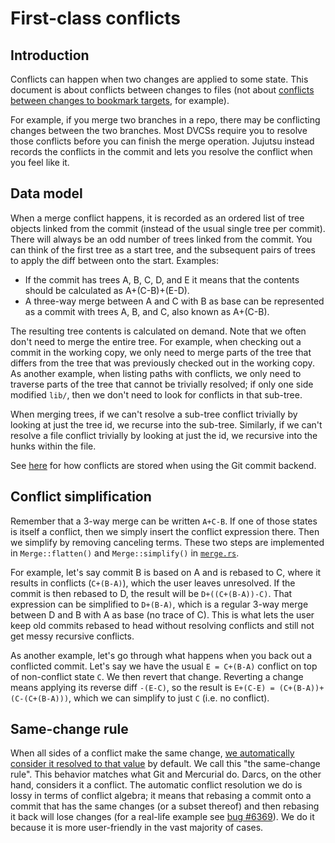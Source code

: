 # First-class conflicts

## Introduction

Conflicts can happen when two changes are applied to some state. This document
is about conflicts between changes to files (not about [conflicts between
changes to bookmark targets](concurrency.md), for example).

For example, if you merge two branches in a repo, there may be conflicting
changes between the two branches. Most DVCSs require you to resolve those
conflicts before you can finish the merge operation. Jujutsu instead records
the conflicts in the commit and lets you resolve the conflict when you feel like
it.

## Data model

When a merge conflict happens, it is recorded as an ordered list of tree objects
linked from the commit (instead of the usual single tree per commit). There will
always be an odd number of trees linked from the commit. You can think of the
first tree as a start tree, and the subsequent pairs of trees to apply the diff
between onto the start. Examples:

* If the commit has trees A, B, C, D, and E it means that the contents should be
  calculated as A+(C-B)+(E-D).
* A three-way merge between A and C with B as base can be represented as a
commit with trees A, B, and C, also known as A+(C-B).

The resulting tree contents is calculated on demand. Note that we often don't
need to merge the entire tree. For example, when checking out a commit in the
working copy, we only need to merge parts of the tree that differs from the
tree that was previously checked out in the working copy. As another example,
when listing paths with conflicts, we only need to traverse parts of the tree
that cannot be trivially resolved; if only one side modified `lib/`, then we
don't need to look for conflicts in that sub-tree.

When merging trees, if we can't resolve a sub-tree conflict trivially by looking
at just the tree id, we recurse into the sub-tree. Similarly, if we can't
resolve a file conflict trivially by looking at just the id, we recursive into
the hunks within the file.

See [here](../git-compatibility.md#format-mapping-details) for how conflicts are
stored when using the Git commit backend.

## Conflict simplification

Remember that a 3-way merge can be written `A+C-B`. If one of those states is
itself a conflict, then we simply insert the conflict expression there. Then we
simplify by removing canceling terms. These two steps are implemented in
`Merge::flatten()` and `Merge::simplify()` in [`merge.rs`][merge-rs].

For example, let's say commit B is based on A and is rebased to C, where it
results in conflicts (`C+(B-A)`), which the user leaves unresolved. If the
commit is then rebased to D, the result will be `D+((C+(B-A))-C)`. That expression
can be simplified to `D+(B-A)`, which is a regular 3-way merge between D and B
with A as base (no trace of C). This is what lets the user keep old commits
rebased to head without resolving conflicts and still not get messy recursive
conflicts.

As another example, let's go through what happens when you back out a conflicted
commit. Let's say we have the usual `E = C+(B-A)` conflict on top of
non-conflict state `C`. We then revert that change. Reverting a change means
applying its reverse diff `-(E-C)`, so the result is `E+(C-E) =
(C+(B-A))+(C-(C+(B-A)))`, which we can simplify to just `C` (i.e. no conflict).

## Same-change rule

When all sides of a conflict make the same change, [we automatically consider it
resolved to that value][resolve] by default. We call this "the same-change
rule". This behavior matches what Git and Mercurial do. Darcs, on the other
hand, considers it a conflict. The automatic conflict resolution we do is lossy
in terms of conflict algebra; it means that rebasing a commit onto a commit that
has the same changes (or a subset thereof) and then rebasing it back will lose
changes (for a real-life example see [bug #6369]). We do it because it is more
user-friendly in the vast majority of cases.

[bug #6369]: https://github.com/jj-vcs/jj/issues/6369
[merge-rs]: https://github.com/jj-vcs/jj/blob/main/lib/src/merge.rs
[resolve]: https://github.com/jj-vcs/jj/blob/53272510bf879086d83bb5eea1406f75ba31f138/lib/src/merge.rs#L85-L99
